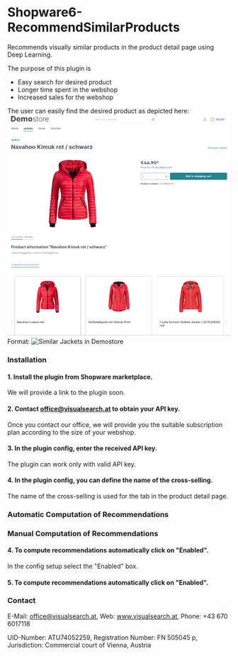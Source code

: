 # Shopware6-RecommendSimilarProducts
Recommends visually similar products in the product detail page using Deep Learning.

The purpose of this plugin is
* Easy search for desired product
* Longer time spent in the webshop
* Increased sales for the webshop

The user can easily find the desired product as depicted here:
![GitHub Jacket](/demostore-jacket.png)
Format: ![Similar Jackets in Demostore](url)

### Installation

#### 1. Install the plugin from Shopware marketplace.
We will provide a link to the plugin soon.
#### 2. Contact office@visualsearch.at to obtain your API key.
Once you contact our office, we will provide you the suitable subscription plan according to the size of your webshop.
#### 3. In the plugin config, enter the received API key.
The plugin can work only with valid API key.
#### 4. In the plugin config, you can define the name of the cross-selling.
The name of the cross-selling is used for the tab in the product detail page.

### Automatic Computation of Recommendations

### Manual Computation of Recommendations

#### 4. To compute recommendations automatically click on "Enabled".
In the config setup select the "Enabled" box.
#### 5. To compute recommendations automatically click on "Enabled".

### Contact
E-Mail: office@visualsearch.at, Web: www.visualsearch.at, Phone: +43 670 6017118

UID-Number: ATU74052259, Registration Number: FN 505045 p, Jurisdiction: Commercial court of Vienna, Austria
